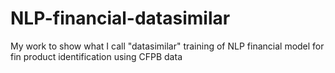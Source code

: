 # NLP-financial-datasimilar
My work to show what I call "datasimilar" training of NLP financial model for fin product identification using CFPB data 
